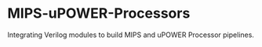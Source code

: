 # MIPS-uPOWER-Processors
Integrating Verilog modules to build MIPS and uPOWER Processor pipelines. 
